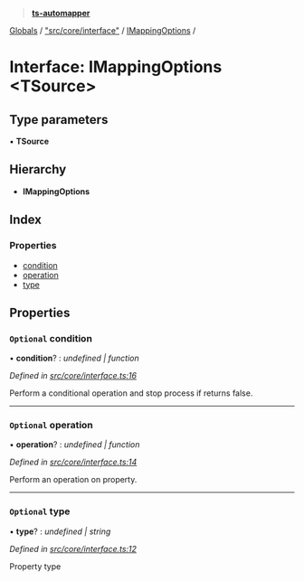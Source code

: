 > **[ts-automapper](../README.md)**

[Globals](../globals.md) / ["src/core/interface"](../modules/_src_core_interface_.md) / [IMappingOptions](_src_core_interface_.imappingoptions.md) /

# Interface: IMappingOptions <**TSource**>

## Type parameters

▪ **TSource**

## Hierarchy

* **IMappingOptions**

## Index

### Properties

* [condition](_src_core_interface_.imappingoptions.md#optional-condition)
* [operation](_src_core_interface_.imappingoptions.md#optional-operation)
* [type](_src_core_interface_.imappingoptions.md#optional-type)

## Properties

### `Optional` condition

• **condition**? : *undefined | function*

*Defined in [src/core/interface.ts:16](https://github.com/MADEiN83/ts-automapper/blob/a5090fa/src/core/interface.ts#L16)*

Perform a conditional operation and stop process if returns false.

___

### `Optional` operation

• **operation**? : *undefined | function*

*Defined in [src/core/interface.ts:14](https://github.com/MADEiN83/ts-automapper/blob/a5090fa/src/core/interface.ts#L14)*

Perform an operation on property.

___

### `Optional` type

• **type**? : *undefined | string*

*Defined in [src/core/interface.ts:12](https://github.com/MADEiN83/ts-automapper/blob/a5090fa/src/core/interface.ts#L12)*

Property type